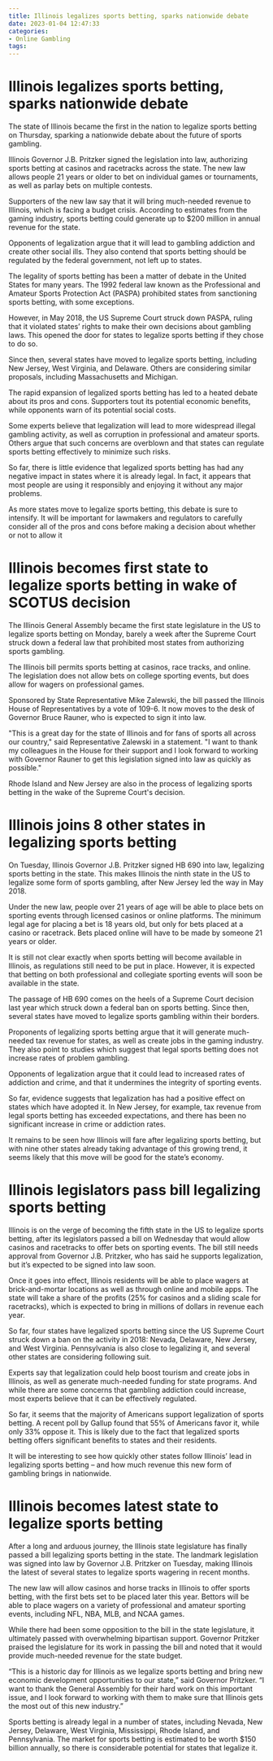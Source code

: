 ```yaml
---
title: Illinois legalizes sports betting, sparks nationwide debate
date: 2023-01-04 12:47:33
categories:
- Online Gambling
tags:
---
```



#  Illinois legalizes sports betting, sparks nationwide debate

The state of Illinois became the first in the nation to legalize sports betting on Thursday, sparking a nationwide debate about the future of sports gambling.

Illinois Governor J.B. Pritzker signed the legislation into law, authorizing sports betting at casinos and racetracks across the state. The new law allows people 21 years or older to bet on individual games or tournaments, as well as parlay bets on multiple contests.

Supporters of the new law say that it will bring much-needed revenue to Illinois, which is facing a budget crisis. According to estimates from the gaming industry, sports betting could generate up to $200 million in annual revenue for the state.

Opponents of legalization argue that it will lead to gambling addiction and create other social ills. They also contend that sports betting should be regulated by the federal government, not left up to states.

The legality of sports betting has been a matter of debate in the United States for many years. The 1992 federal law known as the Professional and Amateur Sports Protection Act (PASPA) prohibited states from sanctioning sports betting, with some exceptions.

However, in May 2018, the US Supreme Court struck down PASPA, ruling that it violated states’ rights to make their own decisions about gambling laws. This opened the door for states to legalize sports betting if they chose to do so.

Since then, several states have moved to legalize sports betting, including New Jersey, West Virginia, and Delaware. Others are considering similar proposals, including Massachusetts and Michigan.

The rapid expansion of legalized sports betting has led to a heated debate about its pros and cons. Supporters tout its potential economic benefits, while opponents warn of its potential social costs.


Some experts believe that legalization will lead to more widespread illegal gambling activity, as well as corruption in professional and amateur sports. Others argue that such concerns are overblown and that states can regulate sports betting effectively to minimize such risks.


  So far, there is little evidence that legalized sports betting has had any negative impact in states where it is already legal. In fact, it appears that most people are using it responsibly and enjoying it without any major problems.

  As more states move to legalize sports betting, this debate is sure to intensify. It will be important for lawmakers and regulators to carefully consider all of the pros and cons before making a decision about whether or not to allow it

#  Illinois becomes first state to legalize sports betting in wake of SCOTUS decision

The Illinois General Assembly became the first state legislature in the US to legalize sports betting on Monday, barely a week after the Supreme Court struck down a federal law that prohibited most states from authorizing sports gambling.

The Illinois bill permits sports betting at casinos, race tracks, and online. The legislation does not allow bets on college sporting events, but does allow for wagers on professional games.

Sponsored by State Representative Mike Zalewski, the bill passed the Illinois House of Representatives by a vote of 109-6. It now moves to the desk of Governor Bruce Rauner, who is expected to sign it into law.

"This is a great day for the state of Illinois and for fans of sports all across our country," said Representative Zalewski in a statement. "I want to thank my colleagues in the House for their support and I look forward to working with Governor Rauner to get this legislation signed into law as quickly as possible."

Rhode Island and New Jersey are also in the process of legalizing sports betting in the wake of the Supreme Court's decision.

#  Illinois joins 8 other states in legalizing sports betting

On Tuesday, Illinois Governor J.B. Pritzker signed HB 690 into law, legalizing sports betting in the state. This makes Illinois the ninth state in the US to legalize some form of sports gambling, after New Jersey led the way in May 2018.

Under the new law, people over 21 years of age will be able to place bets on sporting events through licensed casinos or online platforms. The minimum legal age for placing a bet is 18 years old, but only for bets placed at a casino or racetrack. Bets placed online will have to be made by someone 21 years or older.

It is still not clear exactly when sports betting will become available in Illinois, as regulations still need to be put in place. However, it is expected that betting on both professional and collegiate sporting events will soon be available in the state.

The passage of HB 690 comes on the heels of a Supreme Court decision last year which struck down a federal ban on sports betting. Since then, several states have moved to legalize sports gambling within their borders.

Proponents of legalizing sports betting argue that it will generate much-needed tax revenue for states, as well as create jobs in the gaming industry. They also point to studies which suggest that legal sports betting does not increase rates of problem gambling.

Opponents of legalization argue that it could lead to increased rates of addiction and crime, and that it undermines the integrity of sporting events.

So far, evidence suggests that legalization has had a positive effect on states which have adopted it. In New Jersey, for example, tax revenue from legal sports betting has exceeded expectations, and there has been no significant increase in crime or addiction rates.

It remains to be seen how Illinois will fare after legalizing sports betting, but with nine other states already taking advantage of this growing trend, it seems likely that this move will be good for the state’s economy.

#  Illinois legislators pass bill legalizing sports betting

Illinois is on the verge of becoming the fifth state in the US to legalize sports betting, after its legislators passed a bill on Wednesday that would allow casinos and racetracks to offer bets on sporting events. The bill still needs approval from Governor J.B. Pritzker, who has said he supports legalization, but it’s expected to be signed into law soon.

Once it goes into effect, Illinois residents will be able to place wagers at brick-and-mortar locations as well as through online and mobile apps. The state will take a share of the profits (25% for casinos and a sliding scale for racetracks), which is expected to bring in millions of dollars in revenue each year.

So far, four states have legalized sports betting since the US Supreme Court struck down a ban on the activity in 2018: Nevada, Delaware, New Jersey, and West Virginia. Pennsylvania is also close to legalizing it, and several other states are considering following suit.

Experts say that legalization could help boost tourism and create jobs in Illinois, as well as generate much-needed funding for state programs. And while there are some concerns that gambling addiction could increase, most experts believe that it can be effectively regulated.

So far, it seems that the majority of Americans support legalization of sports betting. A recent poll by Gallup found that 55% of Americans favor it, while only 33% oppose it. This is likely due to the fact that legalized sports betting offers significant benefits to states and their residents.

It will be interesting to see how quickly other states follow Illinois’ lead in legalizing sports betting – and how much revenue this new form of gambling brings in nationwide.

#  Illinois becomes latest state to legalize sports betting

After a long and arduous journey, the Illinois state legislature has finally passed a bill legalizing sports betting in the state. The landmark legislation was signed into law by Governor J.B. Pritzker on Tuesday, making Illinois the latest of several states to legalize sports wagering in recent months.

The new law will allow casinos and horse tracks in Illinois to offer sports betting, with the first bets set to be placed later this year. Bettors will be able to place wagers on a variety of professional and amateur sporting events, including NFL, NBA, MLB, and NCAA games.

While there had been some opposition to the bill in the state legislature, it ultimately passed with overwhelming bipartisan support. Governor Pritzker praised the legislature for its work in passing the bill and noted that it would provide much-needed revenue for the state budget.

“This is a historic day for Illinois as we legalize sports betting and bring new economic development opportunities to our state,” said Governor Pritzker. “I want to thank the General Assembly for their hard work on this important issue, and I look forward to working with them to make sure that Illinois gets the most out of this new industry.”

 Sports betting is already legal in a number of states, including Nevada, New Jersey, Delaware, West Virginia, Mississippi, Rhode Island, and Pennsylvania. The market for sports betting is estimated to be worth $150 billion annually, so there is considerable potential for states that legalize it.